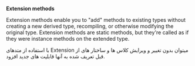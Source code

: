 **Extension methods**

Extension methods enable you to &quot;add&quot; methods to existing types without creating a new derived type, recompiling, or otherwise modifying the original type. Extension methods are static methods, but they&#39;re called as if they were instance methods on the extended type.

با استفاده از متدهای Extension میتوان بدون تغییر و ویرایش کلاس ها و ساختار های از قبل تعریف شده به آنها قابلیت های جدید افزود.
